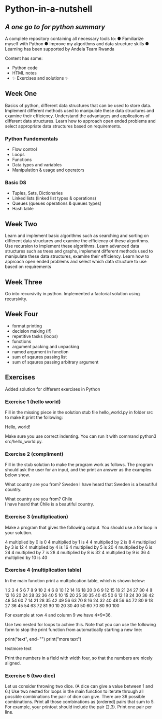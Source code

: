 # Python-in-a-nutshell
## _A one go to for python summary_

A complete repository containing all necessary tools to:
● Familiarize myself with Python
● Improve my algorithms and data structure skills
● Learning has been supported by Andela Team Rwanda

Content has some:
- Python code
- HTML notes 
- ✨ Exercises and solutions  ✨

## Week One

 Basics of python, different data structures that can be used to store data. Implement different methods used to manipulate these data structures and examine their efficiency. Understand the advantages and applications of different data structures. Learn how to
 approach open ended problems and select appropriate data structures based on requirements.

### Python Fundementals 

- Flow control
- Loops
- Functions
- Data types and variables
- Manipulation & usage and operators

### Basic DS
- Tuples, Sets, Dictionaries
- Linked lists (linked list types & operations)
- Queues (queues operations & queues types)
- Hash table

## Week Two

 Learn and implement basic algorithms such as searching and sorting on different data structures and examine the efficiency of these algorithms. Use recursion to implement these algorithms. Learn advanced data structures such as trees and graphs, implement different methods used to manipulate these data structures, examine their efficiency. Learn how to approach open ended problems and select which data structure to use based on requirements

 ## Week Three

 Go into recursivity in python. Implemented a factorial solution using recursivity. 

  ## Week Four

  - format printing
  - decision making (if)
  - repetitive tasks (loops)
  - functions
   - argument packing and unpacking
   - named argument in function
   - sum of sqaures passing list
   - sum of sqaures passing arbitrary argument
  
  

 ## Exercises

 Added solution for different exercises in Python 

### Exercise 1 (hello world)

Fill in the missing piece in the solution stub file hello_world.py in folder src to make it print the following:

Hello, world!

Make sure you use correct indenting. You can run it with command python3 src/hello_world.py. 

### Exercise 2 (compliment)

Fill in the stub solution to make the program work as follows. The program should ask the user for an input, and the print an answer as the examples below show.

What country are you from? Sweden
I have heard that Sweden is a beautiful country.

What country are you from? Chile  
I have heard that Chile is a beautiful country.


### Exercise 3 (multiplication)

Make a program that gives the following output. You should use a for loop in your solution.

4 multiplied by 0 is 0
4 multiplied by 1 is 4
4 multiplied by 2 is 8
4 multiplied by 3 is 12
4 multiplied by 4 is 16
4 multiplied by 5 is 20
4 multiplied by 6 is 24
4 multiplied by 7 is 28
4 multiplied by 8 is 32
4 multiplied by 9 is 36
4 multiplied by 10 is 40


### Exercise 4 (multiplication table)

In the main function print a multiplication table, which is shown below:

   1   2   3   4   5   6   7   8   9  10
   2   4   6   8  10  12  14  16  18  20
   3   6   9  12  15  18  21  24  27  30
   4   8  12  16  20  24  28  32  36  40
   5  10  15  20  25  30  35  40  45  50
   6  12  18  24  30  36  42  48  54  60
   7  14  21  28  35  42  49  56  63  70
   8  16  24  32  40  48  56  64  72  80
   9  18  27  36  45  54  63  72  81  90
  10  20  30  40  50  60  70  80  90 100

For example at row 4 and column 9 we have 4*9=36.

Use two nested for loops to achive this. Note that you can use the following form to stop the print function from automatically starting a new line:

print("text", end="")
print("more text")

textmore text

Print the numbers in a field with width four, so that the numbers are nicely aligned. 


### Exercise 5 (two dice)

Let us consider throwing two dice. (A dice can give a value between 1 and 6.) Use two nested for loops in the main function to iterate through all possible combinations the pair of dice can give. There are 36 possible combinations. Print all those combinations as (ordered) pairs that sum to 5. For example, your printout should include the pair (2,3). Print one pair per line.

